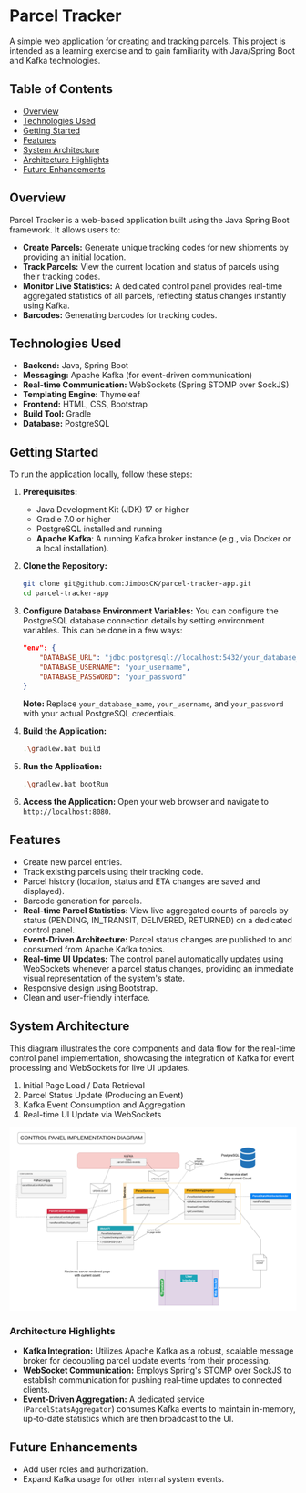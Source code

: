 # Parcel Tracker

A simple web application for creating and tracking parcels.
This project is intended as a learning exercise and to gain familiarity with Java/Spring Boot and Kafka technologies.

## Table of Contents

* [Overview](#overview)
* [Technologies Used](#technologies-used)
* [Getting Started](#getting-started)
* [Features](#features)
* [System Architecture](#system-architecture)
* [Architecture Highlights](#architecture-highlights)
* [Future Enhancements](#future-enhancements)

## Overview

Parcel Tracker is a web-based application built using the Java Spring Boot framework. It allows users to:

* **Create Parcels:** Generate unique tracking codes for new shipments by providing an initial location.
* **Track Parcels:** View the current location and status of parcels using their tracking codes.
* **Monitor Live Statistics:** A dedicated control panel provides real-time aggregated statistics of all parcels, reflecting status changes instantly using Kafka.
* **Barcodes:** Generating barcodes for tracking codes.

## Technologies Used

* **Backend:** Java, Spring Boot
* **Messaging:** Apache Kafka (for event-driven communication)
* **Real-time Communication:** WebSockets (Spring STOMP over SockJS)
* **Templating Engine:** Thymeleaf
* **Frontend:** HTML, CSS, Bootstrap
* **Build Tool:** Gradle
* **Database:** PostgreSQL

## Getting Started

To run the application locally, follow these steps:

1.  **Prerequisites:**
    * Java Development Kit (JDK) 17 or higher
    * Gradle 7.0 or higher
    * PostgreSQL installed and running
    * **Apache Kafka**: A running Kafka broker instance (e.g., via Docker or a local installation).

2.  **Clone the Repository:**
    ```bash
    git clone git@github.com:JimbosCK/parcel-tracker-app.git
    cd parcel-tracker-app
    ```

3.  **Configure Database Environment Variables:**
    You can configure the PostgreSQL database connection details by setting environment variables. This can be done in a few ways:

    ```json
    "env": {
        "DATABASE_URL": "jdbc:postgresql://localhost:5432/your_database_name",
        "DATABASE_USERNAME": "your_username",
        "DATABASE_PASSWORD": "your_password"
    }
    ```

    **Note:** Replace `your_database_name`, `your_username`, and `your_password` with your actual PostgreSQL credentials.

4.  **Build the Application:**
    ```bash
    .\gradlew.bat build
    ```

5.  **Run the Application:**
    ```bash
    .\gradlew.bat bootRun
    ```

6.  **Access the Application:**
    Open your web browser and navigate to `http://localhost:8080`.

## Features

* Create new parcel entries.
* Track existing parcels using their tracking code.
* Parcel history (location, status and ETA changes are saved and displayed).
* Barcode generation for parcels.
* **Real-time Parcel Statistics:** View live aggregated counts of parcels by status (PENDING, IN_TRANSIT, DELIVERED, RETURNED) on a dedicated control panel.
* **Event-Driven Architecture:** Parcel status changes are published to and consumed from Apache Kafka topics.
* **Real-time UI Updates:** The control panel automatically updates using WebSockets whenever a parcel status changes, providing an immediate visual representation of the system's state.
* Responsive design using Bootstrap.
* Clean and user-friendly interface.

## System Architecture

This diagram illustrates the core components and data flow for the real-time control panel implementation, showcasing the integration of Kafka for event processing and WebSockets for live UI updates.

1.  Initial Page Load / Data Retrieval
2.  Parcel Status Update (Producing an Event)
3.  Kafka Event Consumption and Aggregation
4.  Real-time UI Update via WebSockets

![Control Panel Implementation Diagram](control%20panel%20diagram.png)

### Architecture Highlights

* **Kafka Integration:** Utilizes Apache Kafka as a robust, scalable message broker for decoupling parcel update events from their processing.
* **WebSocket Communication:** Employs Spring's STOMP over SockJS to establish communication for pushing real-time updates to connected clients.
* **Event-Driven Aggregation:** A dedicated service (`ParcelStatsAggregator`) consumes Kafka events to maintain in-memory, up-to-date statistics which are then broadcast to the UI.

## Future Enhancements

* Add user roles and authorization.
* Expand Kafka usage for other internal system events.
